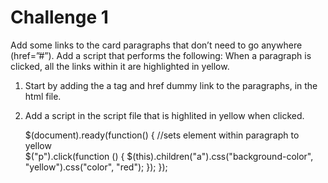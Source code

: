 # Challenge 1

Add some links to the card paragraphs that don’t need to go anywhere (href=”#”).
Add a script that performs the following:
When a paragraph is clicked, all the links within it are highlighted in yellow.

1) Start by adding the a tag and href dummy link to the paragraphs, in the html file.

2) Add a script in the script file that is highlited in yellow when clicked.

    $(document).ready(function() {
        //sets <a> element within paragraph  to yellow  
        $("p").click(function () {
		$(this).children("a").css("background-color", "yellow").css("color", "red");
	});
});
